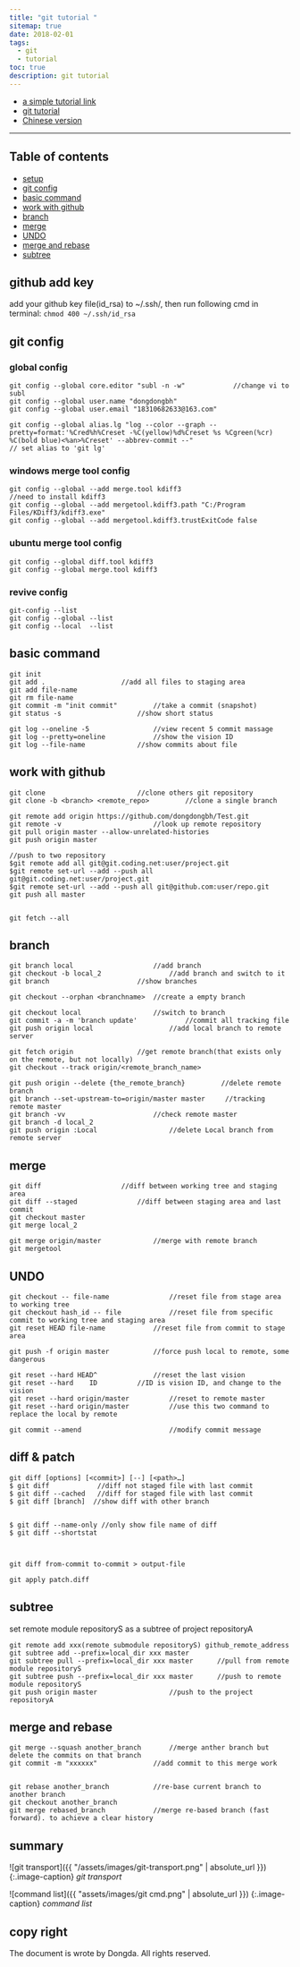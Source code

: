 ```yaml
---
title: "git tutorial "
sitemap: true
date: 2018-02-01
tags:
  - git
  - tutorial
toc: true
description: git tutorial 
---
```


* [a simple tutorial link](http://rogerdudler.github.io/git-guide/index.zh.html)
* [git tutorial](https://www.atlassian.com/git/tutorials)
* [Chinese version](https://github.com/geeeeeeeeek/git-recipes/wiki)

----------------------------------------------------------------------
## Table of contents
* [setup](#github-add-key)
* [git config](#git-config)
* [basic command](#basic-command)
* [work with github](#work-with-github)
* [branch](#branch)
* [merge](#merge)
* [UNDO](#UNDO)
* [merge and rebase](#merge-and-rebase)
* [subtree](#subtree)



## github add key 
add your github key file(id_rsa) to ~/.ssh/, then run following cmd in terminal:
`chmod 400 ~/.ssh/id_rsa`
## git config

### global config
```
git config --global core.editor "subl -n -w"            //change vi to subl
git config --global user.name "dongdongbh"
git config --global user.email "18310682633@163.com"

git config --global alias.lg "log --color --graph --pretty=format:'%Cred%h%Creset -%C(yellow)%d%Creset %s %Cgreen(%cr) %C(bold blue)<%an>%Creset' --abbrev-commit --"
// set alias to 'git lg'
```
### windows merge tool config
```
git config --global --add merge.tool kdiff3                                             //need to install kdiff3
git config --global --add mergetool.kdiff3.path "C:/Program Files/KDiff3/kdiff3.exe"        
git config --global --add mergetool.kdiff3.trustExitCode false
```
### ubuntu merge tool config
```
git config --global diff.tool kdiff3
git config --global merge.tool kdiff3
```
### revive config
```
git-config --list
git config --global --list
git config --local  --list
```
## basic command
```
git init
git add .                   //add all files to staging area
git add file-name
git rm file-name
git commit -m "init commit"         //take a commit (snapshot)
git status -s                   //show short status

git log --oneline -5                //view recent 5 commit massage
git log --pretty=oneline            //show the vision ID
git log --file-name             //show commits about file
```
## work with github
```
git clone                       //clone others git repository
git clone -b <branch> <remote_repo>         //clone a single branch

git remote add origin https://github.com/dongdongbh/Test.git
git remote -v                       //look up remote repository
git pull origin master --allow-unrelated-histories
git push origin master

//push to two repository
$git remote add all git@git.coding.net:user/project.git
$git remote set-url --add --push all git@git.coding.net:user/project.git
$git remote set-url --add --push all git@github.com:user/repo.git
git push all master


git fetch --all
```
## branch
```
git branch local                    //add branch
git checkout -b local_2                 //add branch and switch to it
git branch                      //show branches

git checkout --orphan <branchname>  //create a empty branch

git checkout local                  //switch to branch
git commit -a -m 'branch update'            //commit all tracking file
git push origin local                   //add local branch to remote server

git fetch origin                //get remote branch(that exists only on the remote, but not locally)
git checkout --track origin/<remote_branch_name>

git push origin --delete {the_remote_branch}         //delete remote branch
git branch --set-upstream-to=origin/master master     //tracking remote master
git branch -vv                      //check remote master
git branch -d local_2
git push origin :Local                  //delete Local branch from remote server
```
## merge
```
git diff                    //diff between working tree and staging area
git diff --staged               //diff between staging area and last commit
git checkout master         
git merge local_2

git merge origin/master             //merge with remote branch
git mergetool
```

## UNDO
```
git checkout -- file-name               //reset file from stage area to working tree
git checkout hash_id -- file            //reset file from specific commit to working tree and staging area
git reset HEAD file-name            //reset file from commit to stage area

git push -f origin master			//force push local to remote, some dangerous

git reset --hard HEAD^              //reset the last vision
git reset --hard    ID          //ID is vision ID, and change to the vision     
git reset --hard origin/master          //reset to remote master
git reset --hard origin/master          //use this two command to replace the local by remote

git commit --amend 						//modify commit message
```

## diff & patch
```
git diff [options] [<commit>] [--] [<path>…​]
$ git diff            //diff not staged file with last commit
$ git diff --cached   //diff for staged file with last commit
$ git diff [branch]  //show diff with other branch


$ git diff --name-only //only show file name of diff
$ git diff --shortstat



git diff from-commit to-commit > output-file

git apply patch.diff
```

## subtree 
set remote module repositoryS as a subtree of project repositoryA

```
git remote add xxx(remote submodule repositoryS) github_remote_address
git subtree add --prefix=local_dir xxx master 
git subtree pull --prefix=local_dir xxx master      //pull from remote module repositoryS
git subtree push --prefix=local_dir xxx master      //push to remote module repositoryS
git push origin master                  //push to the project repositoryA
```
## merge and rebase
```
git merge --squash another_branch       //merge anther branch but delete the commits on that branch
git commit -m "xxxxxx"              //add commit to this merge work


git rebase another_branch           //re-base current branch to another branch  
git checkout another_branch                 
git merge rebased_branch            //merge re-based branch (fast forward). to achieve a clear history
```
## summary
![git transport]({{ "/assets/images/git-transport.png" | absolute_url }}) 
{:.image-caption}
*git transport*

![command list]({{ "assets/images/git cmd.png" | absolute_url }}) 
{:.image-caption}
*command list*

## copy right
The document is wrote by Dongda. All rights reserved.
